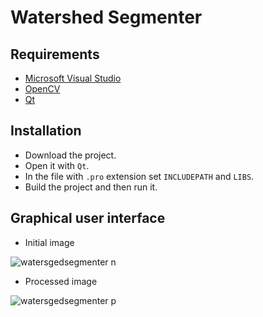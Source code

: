 # Watershed Segmenter

## Requirements

* [Microsoft Visual Studio](https://https://www.visualstudio.com/)
* [OpenCV](https://opencv.org/)
* [Qt](https://www.qt.io/)

## Installation

* Download the project.
* Open it with `Qt`.
* In the file with `.pro` extension set `INCLUDEPATH` and `LIBS`.
* Build the project and then run it.

## Graphical user interface

* Initial image

![watersgedsegmenter n](https://user-images.githubusercontent.com/20202617/33234055-ba62f1f8-d228-11e7-97eb-8c8edeed8fb1.png)

* Processed image

![watersgedsegmenter p](https://user-images.githubusercontent.com/20202617/33234059-c1bcdacc-d228-11e7-82c7-f10dd3e5a175.png)